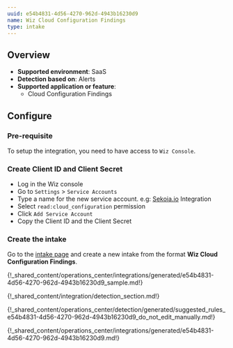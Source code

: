 ```yaml
---
uuid: e54b4831-4d56-4270-962d-4943b16230d9
name: Wiz Cloud Configuration Findings
type: intake
---
```


## Overview

- **Supported environment**: SaaS
- **Detection based on**: Alerts
- **Supported application or feature**:
    - Cloud Configuration Findings

## Configure

### Pre-requisite

To setup the integration, you need to have access to `Wiz Console`.

### Create Client ID and Client Secret

- Log in the Wiz console
- Go to `Settings` > `Service Accounts`
- Type a name for the new service account. e.g: [Sekoia.io](http://Sekoia.io) Integration
- Select `read:cloud_configuration` permission
- Click `Add Service Account`
- Copy the Client ID and the Client Secret

### Create the intake

Go to the [intake page](https://app.sekoia.io/operations/intakes) and create a new intake from the format **Wiz Cloud Configuration Findings**.

{!_shared_content/operations_center/integrations/generated/e54b4831-4d56-4270-962d-4943b16230d9_sample.md!}

{!_shared_content/integration/detection_section.md!}

{!_shared_content/operations_center/detection/generated/suggested_rules_e54b4831-4d56-4270-962d-4943b16230d9_do_not_edit_manually.md!}

{!_shared_content/operations_center/integrations/generated/e54b4831-4d56-4270-962d-4943b16230d9.md!}
